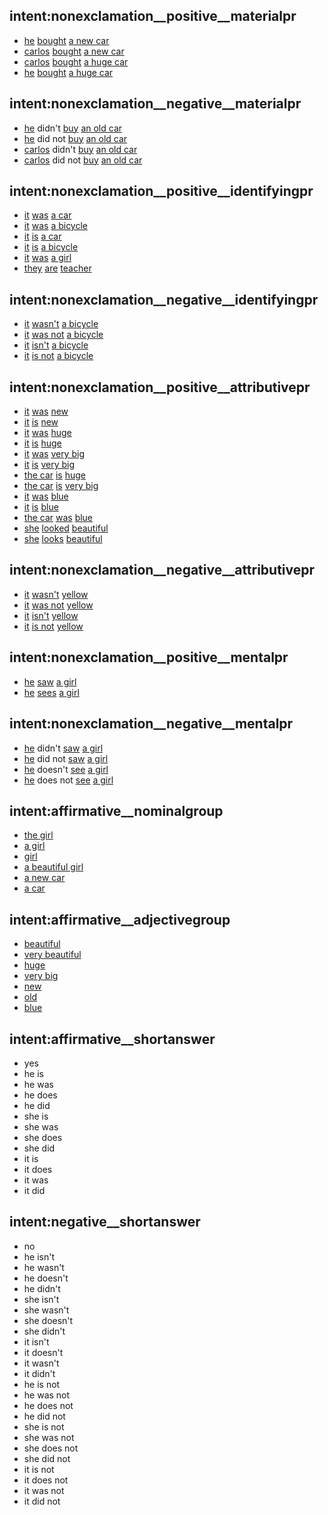 ## intent:nonexclamation__positive__materialpr
- [he](actor) [bought](materialpr) [a new car](goal)
- [carlos](actor) [bought](materialpr) [a new car](goal)
- [carlos](actor) [bought](materialpr) [a huge car](goal)
- [he](actor) [bought](materialpr) [a huge car](goal)

## intent:nonexclamation__negative__materialpr
- [he](actor) didn't [buy](materialpr) [an old car](goal)
- [he](actor) did not [buy](materialpr) [an old car](goal)
- [carlos](actor) didn't [buy](materialpr) [an old car](goal)
- [carlos](actor) did not [buy](materialpr) [an old car](goal)

## intent:nonexclamation__positive__identifyingpr
- [it](identified) [was](identifyingpr) [a car](identifier)
- [it](identified) [was](identifyingpr) [a bicycle](identifier)
- [it](identified) [is](identifyingpr) [a car](identifier)
- [it](identified) [is](identifyingpr) [a bicycle](identifier)
- [it](identified) [was](identifyingpr) [a girl](identifier)
- [they](identified) [are](identifyingpr) [teacher](identifier)

## intent:nonexclamation__negative__identifyingpr
- [it](identified) [wasn't](identifyingpr) [a bicycle](identifier)
- [it](identified) [was not](identifyingpr) [a bicycle](identifier)
- [it](identified) [isn't](identifyingpr) [a bicycle](identifier)
- [it](identified) [is not](identifyingpr) [a bicycle](identifier)

## intent:nonexclamation__positive__attributivepr
- [it](carrier) [was](attributivepr) [new](attributive)
- [it](carrier) [is](attributivepr) [new](attributive)
- [it](carrier) [was](attributivepr) [huge](attributive)
- [it](carrier) [is](attributivepr) [huge](attributive)
- [it](carrier) [was](attributivepr) [very big](attributive)
- [it](carrier) [is](attributivepr) [very big](attributive)
- [the car](carrier) [is](attributivepr) [huge](attributive)
- [the car](carrier) [is](attributivepr) [very big](attributive)
- [it](carrier) [was](attributivepr) [blue](attributive)
- [it](carrier) [is](attributivepr) [blue](attributive)
- [the car](carrier) [was](attributivepr) [blue](attributive)
- [she](carrier) [looked](attributivepr) [beautiful](attributive)
- [she](carrier) [looks](attributivepr) [beautiful](attributive)

## intent:nonexclamation__negative__attributivepr
- [it](carrier) [wasn't](attributivepr) [yellow](attributive)
- [it](carrier) [was not](attributivepr) [yellow](attributive)
- [it](carrier) [isn't](attributivepr) [yellow](attributive)
- [it](carrier) [is not](attributivepr) [yellow](attributive)

## intent:nonexclamation__positive__mentalpr
- [he](sensor) [saw](mentalpr) [a girl](phenomenon)
- [he](sensor) [sees](mentalpr) [a girl](phenomenon)

## intent:nonexclamation__negative__mentalpr
- [he](sensor) didn't [saw](mentalpr) [a girl](phenomenon)
- [he](sensor) did not [saw](mentalpr) [a girl](phenomenon)
- [he](sensor) doesn't [see](mentalpr) [a girl](phenomenon)
- [he](sensor) does not [see](mentalpr) [a girl](phenomenon)

## intent:affirmative__nominalgroup
- [the girl](nominalgrp)
- [a girl](nominalgrp)
- [girl](nominalgrp)
- [a beautiful girl](nominalgrp)
- [a new car](nominalgrp)
- [a car](nominalgrp)

## intent:affirmative__adjectivegroup
- [beautiful](adjectivegrp)
- [very beautiful](adjectivegrp)
- [huge](adjectivegrp)
- [very big](adjectivegrp)
- [new](adjectivegrp)
- [old](adjectivegrp)
- [blue](adjectivegrp)

## intent:affirmative__shortanswer
- yes
- he is
- he was
- he does
- he did
- she is
- she was
- she does
- she did
- it is
- it does
- it was
- it did

## intent:negative__shortanswer
- no
- he isn't
- he wasn't
- he doesn't
- he didn't
- she isn't
- she wasn't
- she doesn't
- she didn't
- it isn't
- it doesn't
- it wasn't
- it didn't
- he is not
- he was not
- he does not
- he did not
- she is not
- she was not
- she does not
- she did not
- it is not
- it does not
- it was not
- it did not
